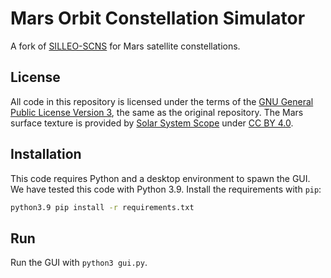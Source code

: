 # Mars Orbit Constellation Simulator

A fork of [SILLEO-SCNS](https://github.com/Ben-Kempton/SILLEO-SCNS) for Mars satellite constellations.

## License

All code in this repository is licensed under the terms of the [GNU General Public License Version 3](./LICENSE), the same as the original repository.
The Mars surface texture is provided by [Solar System Scope](https://www.solarsystemscope.com/textures/) under [CC BY 4.0](https://creativecommons.org/licenses/by/4.0/).

## Installation

This code requires Python and a desktop environment to spawn the GUI.
We have tested this code with Python 3.9.
Install the requirements with `pip`:

```sh
python3.9 pip install -r requirements.txt
```

## Run

Run the GUI with `python3 gui.py`.
